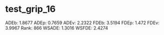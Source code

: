 # test_grip_16

ADEb: 1.8677
ADEp: 0.7659
ADEv: 2.2322
FDEb: 3.5194
FDEp: 1.472
FDEv: 3.9967
Rank: 866
WSADE: 1.3016
WSFDE: 2.4274